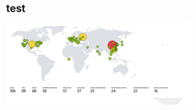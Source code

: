 # test

![this is my image](https://github.com/Roo87roo/test/blob/main/nsg-malicious-allowed-in%20(before).jpg?raw=true)
